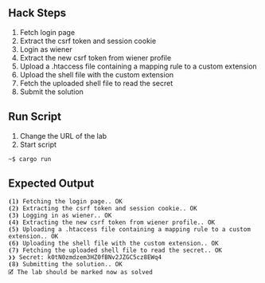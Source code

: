 ## Hack Steps

1. Fetch login page
2. Extract the csrf token and session cookie
3. Login as wiener
4. Extract the new csrf token from wiener profile
5. Upload a .htaccess file containing a mapping rule to a custom extension
6. Upload the shell file with the custom extension
7. Fetch the uploaded shell file to read the secret
8. Submit the solution 


## Run Script

1. Change the URL of the lab
2. Start script

```
~$ cargo run
```

## Expected Output

```
⦗1⦘ Fetching the login page.. OK
⦗2⦘ Extracting the csrf token and session cookie.. OK
⦗3⦘ Logging in as wiener.. OK
⦗4⦘ Extracting the new csrf token from wiener profile.. OK
⦗5⦘ Uploading a .htaccess file containing a mapping rule to a custom extension.. OK
⦗6⦘ Uploading the shell file with the custom extension.. OK
⦗7⦘ Fetching the uploaded shell file to read the secret.. OK
❯❯ Secret: k0tN0zmdzem3HZ0fBNv2JZGC5cz8EWq4
⦗8⦘ Submitting the solution.. OK
🗹 The lab should be marked now as solved
```
